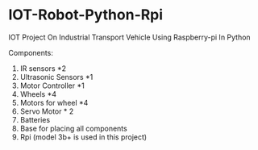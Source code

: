 # IOT-Robot-Python-Rpi
IOT Project On Industrial Transport Vehicle Using Raspberry-pi In Python

Components:	
1. IR sensors *2
2. Ultrasonic Sensors *1
3. Motor Controller *1
4. Wheels *4
5. Motors for wheel *4
6. Servo Motor * 2
7. Batteries
8. Base for placing all components
9. Rpi (model 3b+ is used in this project)
